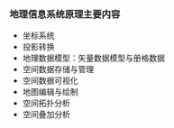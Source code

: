 
### 地理信息系统原理主要内容

- 坐标系统
- 投影转换
- 地理数据模型：矢量数据模型与册格数据
- 空间数据存储与管理
- 空间数据可视化
- 地图编辑与绘制
- 空间拓扑分析
- 空间叠加分析
